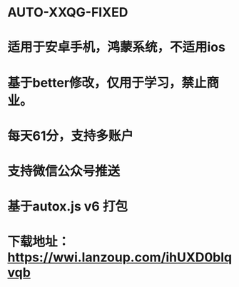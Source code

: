# AUTO-XXQG-FIXED
# 适用于安卓手机，鸿蒙系统，不适用ios
# 基于better修改，仅用于学习，禁止商业。
# 每天61分，支持多账户
# 支持微信公众号推送
# 基于autox.js v6  打包
# 下载地址： https://wwi.lanzoup.com/ihUXD0blqvqb
